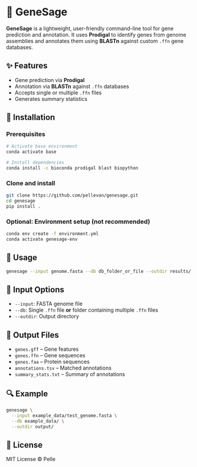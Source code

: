 # 🧙 GeneSage

**GeneSage** is a lightweight, user-friendly command-line tool for gene prediction and annotation. It uses **Prodigal** to identify genes from genome assemblies and annotates them using **BLASTn** against custom `.ffn` gene databases.

## ✨ Features

- Gene prediction via **Prodigal**
- Annotation via **BLASTn** against `.ffn` databases
- Accepts single or multiple `.ffn` files
- Generates summary statistics

## 🔧 Installation

### Prerequisites

```bash
# Activate base environment
conda activate base

# Install dependencies
conda install -c bioconda prodigal blast biopython
```

### Clone and install

```bash
git clone https://github.com/pellevan/genesage.git
cd genesage
pip install .
```

### Optional: Environment setup (not recommended)

```bash
conda env create -f environment.yml
conda activate genesage-env
```

## 🚀 Usage

```bash
genesage --input genome.fasta --db db_folder_or_file --outdir results/
```

## 📂 Input Options

- `--input`: FASTA genome file
- `--db`: Single `.ffn` file **or** folder containing multiple `.ffn` files
- `--outdir`: Output directory

## 📄 Output Files

- `genes.gff` – Gene features
- `genes.ffn` – Gene sequences
- `genes.faa` – Protein sequences
- `annotations.tsv` – Matched annotations
- `summary_stats.txt` – Summary of annotations

## 🔍 Example

```bash
genesage \
  --input example_data/test_genome.fasta \
  --db example_data/ \
  --outdir output/
```

## 📖 License

MIT License © Pelle
